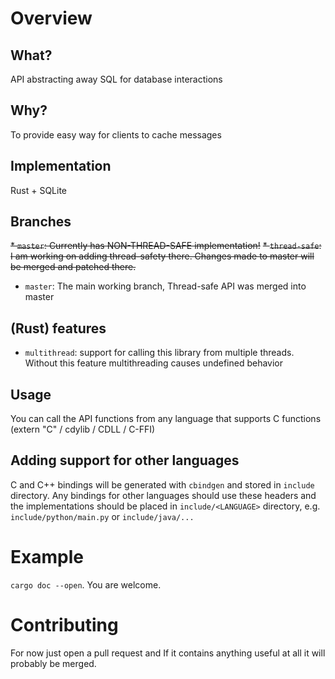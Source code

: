 # Overview
## What?
API abstracting away SQL for database interactions
## Why?
To provide easy way for clients to cache messages
## Implementation
Rust + SQLite
## Branches
~~* `master`:         Currently has NON-THREAD-SAFE implementation!~~
~~* `thread-safe`:    I am working on adding thread-safety there. Changes made to master will be merged and patched there.~~
* `master`:         The main working branch, Thread-safe API was merged into master
## (Rust) features
* `multithread`: support for calling this library from multiple threads. Without this feature multithreading causes undefined behavior
## Usage
You can call the API functions from any language that supports C functions (extern "C" / cdylib / CDLL / C-FFI)
## Adding support for other languages
C and C++ bindings will be generated with `cbindgen` and stored in `include` directory. Any bindings for other languages should use these headers and the implementations should be placed in `include/<LANGUAGE>` directory, e.g. `include/python/main.py` or `include/java/...`

# Example
`cargo doc --open`. You are welcome.

# Contributing
For now just open a pull request and If it contains anything useful at all it will probably be merged.


